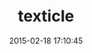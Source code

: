---
layout: post
title:  "texticle"
repo:   "tenderlove/texticle"
date:   2015-02-18 17:10:45
gemurl: http://texticle.github.com/texticle
---